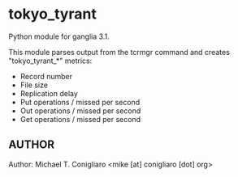 tokyo_tyrant
===============

Python module for ganglia 3.1.

This module parses output from the tcrmgr command and creates "tokyo_tyrant_*"
metrics:

 * Record number
 * File size
 * Replication delay
 * Put operations / missed per second
 * Out operations / missed per second
 * Get operations / missed per second

## AUTHOR

Author: Michael T. Conigliaro &lt;mike [at] conigliaro [dot] org&gt;
